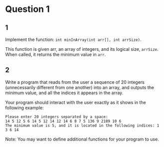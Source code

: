 # Question 1

## 1

Implement the function: `int minInArray(int arr[], int arrSize)`.

This function is given arr, an array of integers, and its logical size, 
`arrSize`. When called, it returns the minimum value in `arr`.

## 2 

Write a program that reads from the user a sequence of 20 integers 
(unnecessarily different from one another) into an array, and outputs the 
minimum value, and all the indices it appears in the array.

Your program should interact with the user exactly as it shows in the 
following example:

    Please enter 20 integers separated by a space:
    14 5 12 5 6 14 5 12 14 12 14 6 8 7 5 136 9 2189 10 6
    The minimum value is 5, and it is located in the following indices: 1 3 6 14

Note: You may want to define additional functions for your program to use.